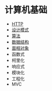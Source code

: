 # 计算机基础

- [HTTP](http/index.md)
- [设计模式](pattern/index.md)
- [算法](algorithm/index.md)
- [数据结构](structure/index.md)
- [面相对象](oo/index.md)
- 函数式
- 柯里化
- 响应式
- 模块化
- 工程化
- MVC
